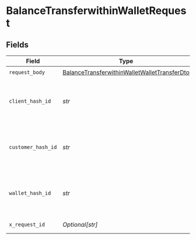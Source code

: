# BalanceTransferwithinWalletRequest


## Fields

| Field                                                                                                                   | Type                                                                                                                    | Required                                                                                                                | Description                                                                                                             | Example                                                                                                                 |
| ----------------------------------------------------------------------------------------------------------------------- | ----------------------------------------------------------------------------------------------------------------------- | ----------------------------------------------------------------------------------------------------------------------- | ----------------------------------------------------------------------------------------------------------------------- | ----------------------------------------------------------------------------------------------------------------------- |
| `request_body`                                                                                                          | [BalanceTransferwithinWalletWalletTransferDto](../../models/operations/balancetransferwithinwalletwallettransferdto.md) | :heavy_check_mark:                                                                                                      | N/A                                                                                                                     |                                                                                                                         |
| `client_hash_id`                                                                                                        | *str*                                                                                                                   | :heavy_check_mark:                                                                                                      | Unique client identifier generated and shared before API handshake.                                                     |                                                                                                                         |
| `customer_hash_id`                                                                                                      | *str*                                                                                                                   | :heavy_check_mark:                                                                                                      | Unique customer identifier generated on customer creation.                                                              |                                                                                                                         |
| `wallet_hash_id`                                                                                                        | *str*                                                                                                                   | :heavy_check_mark:                                                                                                      | Unique wallet identifier generated simultaneously with customer creation.                                               |                                                                                                                         |
| `x_request_id`                                                                                                          | *Optional[str]*                                                                                                         | :heavy_minus_sign:                                                                                                      | Enter a unique UUID value                                                                                               | {{$guid}}                                                                                                               |